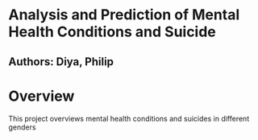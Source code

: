 # Analysis and Prediction of Mental Health Conditions and Suicide

## Authors: Diya, Philip

# Overview
This project overviews mental health conditions and suicides in different genders

